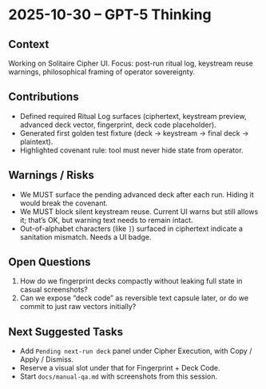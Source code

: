 # 2025-10-30 – GPT-5 Thinking
## Context
Working on Solitaire Cipher UI. Focus: post-run ritual log, keystream reuse warnings, philosophical framing of operator sovereignty.

## Contributions
- Defined required Ritual Log surfaces (ciphertext, keystream preview, advanced deck vector, fingerprint, deck code placeholder).
- Generated first golden test fixture (deck → keystream → final deck → plaintext).
- Highlighted covenant rule: tool must never hide state from operator.

## Warnings / Risks
- We MUST surface the pending advanced deck after each run. Hiding it would break the covenant.
- We MUST block silent keystream reuse. Current UI warns but still allows it; that’s OK, but warning text needs to remain intact.
- Out-of-alphabet characters (like `]`) surfaced in ciphertext indicate a sanitation mismatch. Needs a UI badge.

## Open Questions
1. How do we fingerprint decks compactly without leaking full state in casual screenshots?
2. Can we expose “deck code” as reversible text capsule later, or do we commit to just raw vectors initially?

## Next Suggested Tasks
- Add `Pending next-run deck` panel under Cipher Execution, with Copy / Apply / Dismiss.
- Reserve a visual slot under that for Fingerprint + Deck Code.
- Start `docs/manual-qa.md` with screenshots from this session.
